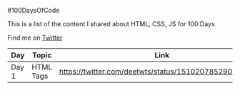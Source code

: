 
#100DaysOfCode

This is a list of the content I shared about HTML, CSS, JS for 100 Days

Find me on [Twitter](https://twitter.com/deetwts)

| Day           | Topic | Link|
| ------------- | ------------- |------------- |
|Day 1          |HTML Tags | https://twitter.com/deetwts/status/1510207852907966470|
